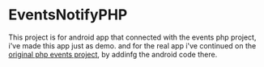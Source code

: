 # EventsNotifyPHP
This project is for android app that connected with the events php project, i've made this app just as demo. and for the real app i've continued on the <a href="https://github.com/AbdallahDev/events_php">original php events project</a>, by addinfg the android code there.
